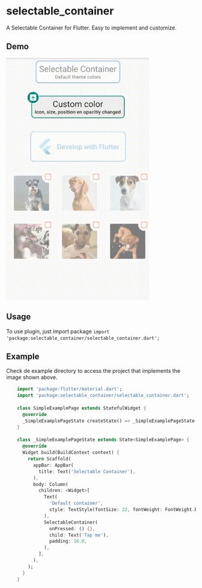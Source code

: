 # selectable_container

A Selectable Container for Flutter. Easy to implement and customize.

## Demo
![Demo: ](selectableContainer.gif)

## Usage
To use plugin, just import package `import 'package:selectable_container/selectable_container.dart';`

## Example
Check de example directory to access the project that implements the image shown above.

````dart
    import 'package:flutter/material.dart';
    import 'package:selectable_container/selectable_container.dart';

    class SimpleExamplePage extends StatefulWidget {
      @override
      _SimpleExamplePageState createState() => _SimpleExamplePageState();
    }

    class _SimpleExamplePageState extends State<SimpleExamplePage> {
      @override
      Widget build(BuildContext context) {
        return Scaffold(
          appBar: AppBar(
            title: Text('Selectable Container'),
          ),
          body: Column(
            children: <Widget>[
              Text(
                'Default container',
                style: TextStyle(fontSize: 22, fontWeight: FontWeight.bold),
              ),
              SelectableContainer(
                onPressed: () {},
                child: Text('Tap me'),
                padding: 16.0,
              ),
            ],
          ),
        );
      }
    }
````
